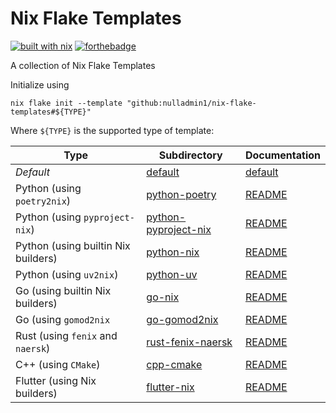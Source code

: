 # Nix Flake Templates

[![built with nix](https://builtwithnix.org/badge.svg)](https://builtwithnix.org) [![forthebadge](https://forthebadge.com/images/badges/0-percent-optimized.svg)](https://forthebadge.com)

A collection of Nix Flake Templates

Initialize using

```shell
nix flake init --template "github:nulladmin1/nix-flake-templates#${TYPE}"
```

Where `${TYPE}` is the supported type of template:

| Type                                | Subdirectory                                 | Documentation                            |
| ----------------------------------- | -------------------------------------------- | ---------------------------------------- |
| _Default_                           | [default](default)                           | [default](default/README.md)             |
| Python (using `poetry2nix`)         | [python-poetry](python-poetry)               | [README](python-poetry/README.md)        |
| Python (using `pyproject-nix`)      | [python-pyproject-nix](python-pyproject-nix) | [README](python-pyproject-nix/README.md) |
| Python (using builtin Nix builders) | [python-nix](python-nix)                     | [README](python-nix/README.md)           |
| Python (using `uv2nix`)             | [python-uv](python-uv)                       | [README](python-uv/README.md)            |
| Go (using builtin Nix builders)     | [go-nix](go-nix)                             | [README](go-nix/README.md)               |
| Go (using `gomod2nix`               | [go-gomod2nix](go-gomod2nix)                 | [README](go-gomod2nix/README.md)         |
| Rust (using `fenix` and `naersk`)   | [rust-fenix-naersk](rust-fenix-naersk)       | [README](rust-fenix-naersk/README.md)    |
| C++ (using `CMake`)                 | [cpp-cmake](cpp-cmake)                       | [README](cpp-cmake/README.md)            |
| Flutter (using Nix builders)        | [flutter-nix](flutter-nix)                   | [README](flutter-nix/README.md)          |

